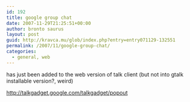 ```yaml
---
id: 192
title: google group chat
date: 2007-11-29T21:25:51+00:00
author: bronto saurus
layout: post
guid: http://kravca.mu/glob/index.php?entry=entry071129-132551
permalink: /2007/11/google-group-chat/
categories:
  - general, web
---
```

has just been added to the web version of talk client (but not into gtalk installable version?, weird)

<a href="http://talkgadget.google.com/talkgadget/popout" target="_blank" >http://talkgadget.google.com/talkgadget/popout</a>